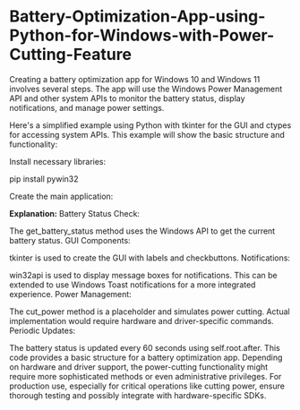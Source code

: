 # Battery-Optimization-App-using-Python-for-Windows-with-Power-Cutting-Feature
Creating a battery optimization app for Windows 10 and Windows 11 involves several steps. The app will use the Windows Power Management API and other system APIs to monitor the battery status, display notifications, and manage power settings.

Here's a simplified example using Python with tkinter for the GUI and ctypes for accessing system APIs. This example will show the basic structure and functionality:

Install necessary libraries:

pip install pywin32

Create the main application:

**Explanation:**
Battery Status Check:

The get_battery_status method uses the Windows API to get the current battery status.
GUI Components:

tkinter is used to create the GUI with labels and checkbuttons.
Notifications:

win32api is used to display message boxes for notifications. This can be extended to use Windows Toast notifications for a more integrated experience.
Power Management:

The cut_power method is a placeholder and simulates power cutting. Actual implementation would require hardware and driver-specific commands.
Periodic Updates:

The battery status is updated every 60 seconds using self.root.after.
This code provides a basic structure for a battery optimization app. Depending on hardware and driver support, the power-cutting functionality might require 
more sophisticated methods or even administrative privileges. For production use, especially for critical operations like cutting power, ensure thorough testing 
and possibly integrate with hardware-specific SDKs.
